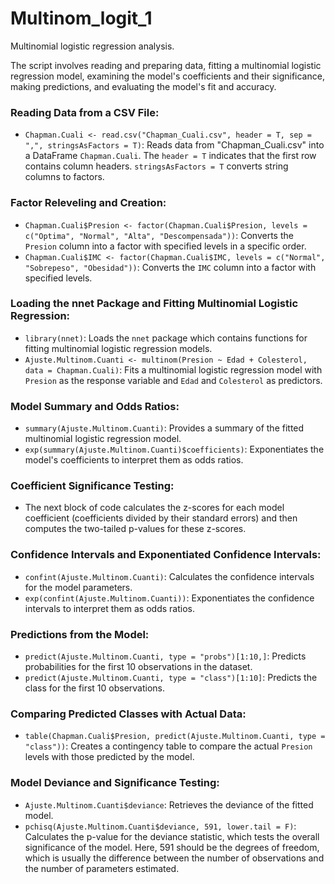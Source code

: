 # Multinom_logit_1

Multinomial logistic regression analysis.

The script involves reading and preparing data, fitting a multinomial logistic regression model, examining the model's coefficients and their significance, making predictions, and evaluating the model's fit and accuracy.

### Reading Data from a CSV File:

- `Chapman.Cuali <- read.csv("Chapman_Cuali.csv", header = T, sep = ",", stringsAsFactors = T)`: Reads data from "Chapman_Cuali.csv" into a DataFrame `Chapman.Cuali`. The `header = T` indicates that the first row contains column headers. `stringsAsFactors = T` converts string columns to factors.

### Factor Releveling and Creation:

- `Chapman.Cuali$Presion <- factor(Chapman.Cuali$Presion, levels = c("Optima", "Normal", "Alta", "Descompensada"))`: Converts the `Presion` column into a factor with specified levels in a specific order.
- `Chapman.Cuali$IMC <- factor(Chapman.Cuali$IMC, levels = c("Normal", "Sobrepeso", "Obesidad"))`: Converts the `IMC` column into a factor with specified levels.

### Loading the nnet Package and Fitting Multinomial Logistic Regression:

- `library(nnet)`: Loads the `nnet` package which contains functions for fitting multinomial logistic regression models.
- `Ajuste.Multinom.Cuanti <- multinom(Presion ~ Edad + Colesterol, data = Chapman.Cuali)`: Fits a multinomial logistic regression model with `Presion` as the response variable and `Edad` and `Colesterol` as predictors.

### Model Summary and Odds Ratios:

- `summary(Ajuste.Multinom.Cuanti)`: Provides a summary of the fitted multinomial logistic regression model.
- `exp(summary(Ajuste.Multinom.Cuanti)$coefficients)`: Exponentiates the model's coefficients to interpret them as odds ratios.

### Coefficient Significance Testing:

- The next block of code calculates the z-scores for each model coefficient (coefficients divided by their standard errors) and then computes the two-tailed p-values for these z-scores.

### Confidence Intervals and Exponentiated Confidence Intervals:

- `confint(Ajuste.Multinom.Cuanti)`: Calculates the confidence intervals for the model parameters.
- `exp(confint(Ajuste.Multinom.Cuanti))`: Exponentiates the confidence intervals to interpret them as odds ratios.

### Predictions from the Model:

- `predict(Ajuste.Multinom.Cuanti, type = "probs")[1:10,]`: Predicts probabilities for the first 10 observations in the dataset.
- `predict(Ajuste.Multinom.Cuanti, type = "class")[1:10]`: Predicts the class for the first 10 observations.

### Comparing Predicted Classes with Actual Data:

- `table(Chapman.Cuali$Presion, predict(Ajuste.Multinom.Cuanti, type = "class"))`: Creates a contingency table to compare the actual `Presion` levels with those predicted by the model.

### Model Deviance and Significance Testing:

- `Ajuste.Multinom.Cuanti$deviance`: Retrieves the deviance of the fitted model.
- `pchisq(Ajuste.Multinom.Cuanti$deviance, 591, lower.tail = F)`: Calculates the p-value for the deviance statistic, which tests the overall significance of the model. Here, 591 should be the degrees of freedom, which is usually the difference between the number of observations and the number of parameters estimated.
